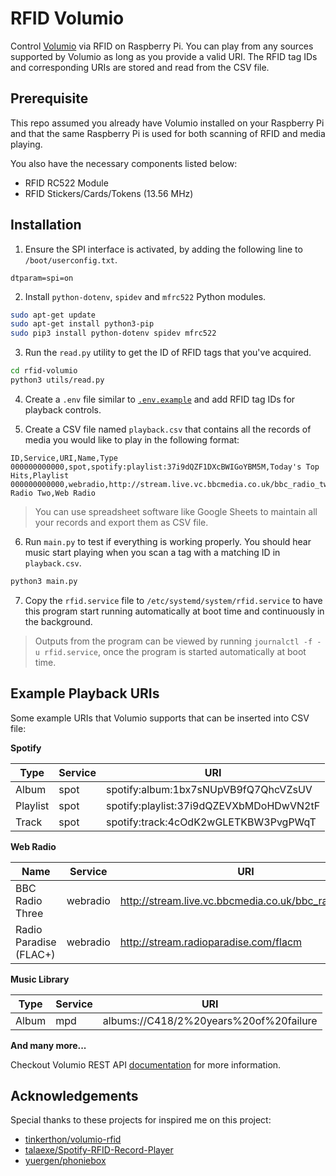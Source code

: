 # RFID Volumio

Control [Volumio](https://volumio.com/en/) via RFID on Raspberry Pi. You can play from any sources supported by Volumio as long as you provide a valid URI. The RFID tag IDs and corresponding URIs are stored and read from the CSV file.

## Prerequisite

This repo assumed you already have Volumio installed on your Raspberry Pi and that the same Raspberry Pi is used for both scanning of RFID and media playing.

You also have the necessary components listed below:

- RFID RC522 Module
- RFID Stickers/Cards/Tokens (13.56 MHz)

## Installation

1. Ensure the SPI interface is activated, by adding the following line to `/boot/userconfig.txt`.

```
dtparam=spi=on
```

2. Install `python-dotenv`, `spidev` and `mfrc522` Python modules.

```bash
sudo apt-get update
sudo apt-get install python3-pip
sudo pip3 install python-dotenv spidev mfrc522
```

3. Run the `read.py` utility to get the ID of RFID tags that you've acquired.

```bash
cd rfid-volumio
python3 utils/read.py
```

4. Create a `.env` file similar to [`.env.example`](https://github.com/fywk/rfid-volumio/blob/main/.env.example) and add RFID tag IDs for playback controls.

5. Create a CSV file named `playback.csv` that contains all the records of media you would like to play in the following format:

```csv
ID,Service,URI,Name,Type
000000000000,spot,spotify:playlist:37i9dQZF1DXcBWIGoYBM5M,Today's Top Hits,Playlist
000000000000,webradio,http://stream.live.vc.bbcmedia.co.uk/bbc_radio_two,BBC Radio Two,Web Radio
```

> You can use spreadsheet software like Google Sheets to maintain all your records and export them as CSV file.

6. Run `main.py` to test if everything is working properly. You should hear music start playing when you scan a tag with a matching ID in `playback.csv`.

```bash
python3 main.py
```

7. Copy the `rfid.service` file to `/etc/systemd/system/rfid.service` to have this program start running automatically at boot time and continuously in the background.

> Outputs from the program can be viewed by running `journalctl -f -u rfid.service`, once the program is started automatically at boot time.

## Example Playback URIs

Some example URIs that Volumio supports that can be inserted into CSV file:

**Spotify**

| Type     | Service | URI                                     |
| -------- | ------- | --------------------------------------- |
| Album    | spot    | spotify:album:1bx7sNUpVB9fQ7QhcVZsUV    |
| Playlist | spot    | spotify:playlist:37i9dQZEVXbMDoHDwVN2tF |
| Track    | spot    | spotify:track:4cOdK2wGLETKBW3PvgPWqT    |

**Web Radio**

| Name                   | Service  | URI                                                  |
| ---------------------- | -------- | ---------------------------------------------------- |
| BBC Radio Three        | webradio | http://stream.live.vc.bbcmedia.co.uk/bbc_radio_three |
| Radio Paradise (FLAC+) | webradio | http://stream.radioparadise.com/flacm                |

**Music Library**

| Type  | Service | URI                                    |
| ----- | ------- | -------------------------------------- |
| Album | mpd     | albums://C418/2%20years%20of%20failure |

**And many more...**

Checkout Volumio REST API [documentation](https://volumio.github.io/docs/API/REST_API.htm) for more information.

## Acknowledgements

Special thanks to these projects for inspired me on this project:

- [tinkerthon/volumio-rfid](https://github.com/tinkerthon/volumio-rfid)
- [talaexe/Spotify-RFID-Record-Player](https://github.com/talaexe/Spotify-RFID-Record-Player)
- [yuergen/phoniebox](https://github.com/yuergen/phoniebox)

